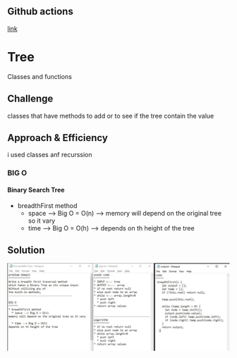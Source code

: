 ## Github actions
[link](https://github.com/ruwaid-401-advanced-javascript/data-structures-and-algorithms/pull/16/checks)

# Tree

Classes and functions

## Challenge

classes that have methods to add or to see if the tree contain the value

## Approach & Efficiency

i used classes anf recurssion
### BIG O
#### Binary Search Tree 
* breadthFirst method
  * space --> Big O = O(n) --> memory will depend on the original tree so it vary
  * time --> Big O = O(h) --> depends on th height of the tree

## Solution

![UML](../../../assets/breadthFirst.jpeg)